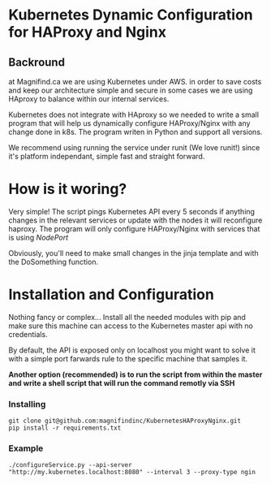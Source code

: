 # Kubernetes Dynamic Configuration for HAProxy and Nginx
## Backround
at Magnifind.ca we are using Kubernetes under AWS. in order to save costs and keep our architecture simple and secure in some cases we are using HAproxy to balance within our internal services.

Kubernetes does not integrate with HAproxy so we needed to write a small program that will help us dynamically configure HAProxy/Nginx with any change done in k8s. The program writen in Python and support all versions.

We recommend using running the service under runit (We love runit!) since it's platform independant, simple fast and straight forward.

# How is it woring?
Very simple! The script pings Kubernetes API every 5 seconds if anything changes in the relevant services or update with the nodes it will reconfigure haproxy. The program will only configure HAProxy/Nginx with services that is using *NodePort*

Obviously, you'll need to make small changes in the jinja template and with the DoSomething function.

# Installation and Configuration
Nothing fancy or complex... Install all the needed modules with pip and make sure this machine can access to the Kubernetes master api with no credentials.

By default, the API is exposed only on localhost you might want to solve it with a simple port farwards rule to the specific machine that samples it. 

**Another option (recommended) is to run the script from within the master and write a shell script that will run the command remotly via SSH**

### Installing

```
git clone git@github.com:magnifindinc/KubernetesHAProxyNginx.git 
pip install -r requirements.txt
```

### Example
```
./configureService.py --api-server "http://my.kubernetes.localhost:8080" --interval 3 --proxy-type ngin
```

